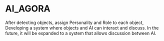 # AI_AGORA
 After detecting objects, assign Personality and Role to each object,  Developing a system where objects and AI can interact and discuss.  In the future, it will be expanded to a system that allows discussion between AI.
